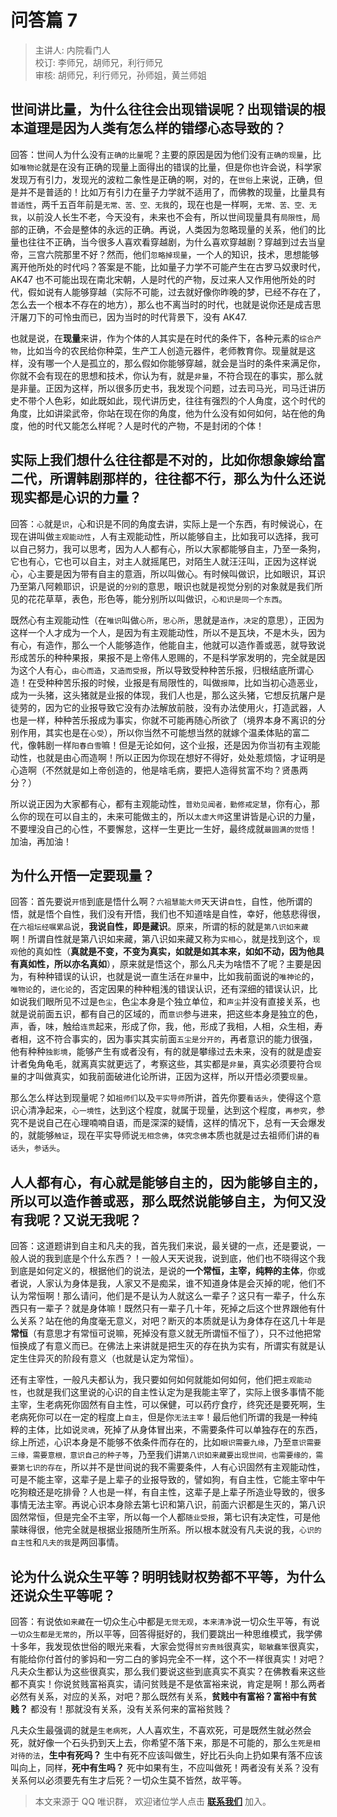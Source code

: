 # 问答篇 7

> 主讲人: 内院看门人 <br />
> 校订: 李师兄，胡师兄，利行师兄 <br />
> 审核: 胡师兄，利行师兄，孙师姐，黄兰师姐 <br />

## 世间讲**比量**，为什么往往会出现**错误**呢？出现错误的根本道理是因为人类有怎么样的错缪心态导致的？

回答：世间人为什么没有`正确的比量`呢？主要的原因是因为他们没有`正确的现量`，比如`唯物论`就是在没有正确的现量上面得出的错误的比量，但是你也许会说，科学家发现万有引力，发现光的波粒二象性是正确的啊，对的，在`世俗`上来说，正确，但是并不是普适的！比如万有引力在量子力学就不适用了，而佛教的现量，比量具有`普适性`，两千五百年前是`无常、苦、空、无我`的，现在也是一样啊，`无常、苦、空、无我`，以前没人长生不老，今天没有，未来也不会有，所以世间现量具有`局限性`，局部的正确，不会是整体的永远的正确。再说，人类因为忽略现量的关系，他们的比量也往往不正确，当今很多人喜欢看穿越剧，为什么喜欢穿越剧？穿越到过去当皇帝，三宫六院那里不好？然而，他们`忽略掉现量`，一个人的知识，技术，思想能够离开他所处的时代吗？答案是不能，比如量子力学不可能产生在古罗马奴隶时代，AK47 也不可能出现在南北宋朝，人是时代的产物，反过来人又作用他所处的时代，假如说有人能够穿越（实际不可能，过去就好像你昨晚的梦，已经不存在了，怎么去一个根本不存在的地方），那么也不离当时的时代，也就是说你还是成吉思汗屠刀下的可怜虫而已，因为当时的时代背景下，没有 AK47.

也就是说，在**现量**来讲，作为个体的人其实是在时代的条件下，各种元素的`综合产物`，比如当今的农民给你种菜，生产工人创造元器件，老师教育你。现量就是这样，没有哪一个人是孤立的，那么假如你能够穿越，就会是当时的条件来满足你，你就不会有现在的思想和技术，你认为有，就是`非量`，不符合现在的事实，那么就是非量。正因为这样，所以很多历史书，我发现个问题，过去司马光，司马迁讲历史不带个人色彩，如此既如此，现代讲历史，往往有强烈的个人角度，这个时代的角度，比如讲梁武帝，你站在现在你的角度，他为什么没有如何如何，站在他的角度，他的时代又能怎么样呢？人是时代的产物，不是封闭的个体！

## 实际上我们想什么往往都是不对的，比如你想象嫁给富二代，所谓韩剧那样的，往往都不行，那么为什么还说**现实**都是**心识**的力量？

回答：`心`就是`识`，心和识是不同的角度去讲，实际上是一个东西，有时候说心，在现在讲叫做`主观能动性`，人有主观能动性，所以能够自主，比如我可以选择，我可以自己努力，我可以思考，因为人人都有心，所以大家都能够自主，乃至一条狗，它也有心，它也可以自主，对主人就摇尾巴，对陌生人就汪汪叫，正因为这样说心，心主要是因为带有自主的意涵，所以叫做心。有时候叫做识，比如眼识，耳识乃至第八阿赖耶识，识是说的`分别`的意思，眼识也就是视觉分别的对象就是我们所见的花花草草，表色，形色等，能分别所以叫做识，`心和识是同一个东西`。

既然心有主观能动性（在`唯识`叫做`心所`，`思心所`，思就是`造作`，`决定`的意思），正因为这样一个人才成为一个人，是因为有主观能动性，所以不是瓦块，不是木头，因为有心，有造作，那么一个人能够造作，他能自主，他就可以造作善或恶，就导致说形成苦乐的种种果报，果报不是上帝伟人恩赐的，不是科学家发明的，完全就是因为这个人有心，`由心而造`，`又造而受报`，所以导致受种种苦乐报，归根结底所谓心造！在受种种苦乐报的时候，业报是有局限性的，叫做`报障`，比如当初心造恶业，成为一头猪，这头猪就是业报的体现，我们人也是，那么这头猪，它想反抗屠户是徒劳的，因为它的业报导致它没有办法解放前肢，没有办法使用火，打造武器，人也是一样，种种苦乐报成为事实，你就不可能再随心所欲了（境界本身不离识的分别作用，其实也是在`心受`），所以你当然不可能想当然的就嫁个温柔体贴的富二代，像韩剧一样`阳春白雪`嘛！但是无论如何，这个业报，还是因为你当初有主观能动性，也就是由心而造啊！所以正因为你现在想好不得好，处处惹烦恼，才证明是心造啊（不然就是如上帝创造的，他是啥毛病，要把人造得贫富不均？贤愚两分？）

所以说正因为大家都有心，都有主观能动性，`普劝见闻者，勤修戒定慧`，你有心，那么你的现在可以自主的，未来可能做主的，所以`太虚大师`这里讲皆是心识的力量，不要埋没自己的心性，不要懈怠，这样一生更比一生好，最终成就`最圆满的觉悟`！加油，再加油！

## 为什么开悟一定要**现量**？

回答：首先要说`开悟`到底是悟什么啊？`六祖慧能大师`天天讲`自性`，自性，他所谓的悟，就是悟个自性，我们没有开悟，我们也不知道啥是自性，幸好，他慈悲得很，在`六祖坛经嘱累品`说，**我说自性，即是藏识**。原来，所谓的标的就是`第八识如来藏`啊！所谓自性就是第八识如来藏，第八识如来藏又称为`实相心`，就是找到这个，`现观`他的真如性（**真就是不变，不变为真实，如就是如其本来，如如不动，因为他具有真如性，所以亦名真如**），原来就是悟这个，那么凡夫为啥悟不了呢？主要是因为，有种种错误的认识，也就是说一直生活在`非量`中，比如我前面说的`唯神论`的，`唯物论`的，`进化论`的，否定因果的种种粗浅的错误认识，还有深细的错误认识，比如说我们眼所见不过是`色尘`，色尘本身是个独立单位，和`声尘`并没有直接关系，也就是说前面五识，都有自己的区域的，而`意识`参与进来，把这些本身是独立的色，声，香，味，触给`连贯`起来，形成了你，我，他，形成了我相，人相，众生相，寿者相，这不符合事实的，因为事实其实前面`五尘是分开的`，再者意识的能力很强，他有种种`独影境`，能够产生有或者没有，有的就是攀缘过去未来，没有的就是虚妄计者兔角龟毛，就离真实就更远了，考察这些，其实都是`非量`，真实必须要符合`现量`的才叫做真实，如我前面破进化论所讲，正因为这样，所以开悟必须要`现量`。

那么怎么样达到现量呢？如`祖师们`以及`平实导师`所讲，首先你要`看话头`，使得这个意识心清净起来，`心一境性`，达到这个程度，就属于现量，达到这个程度，`再参究`，参究不是说自己在心理喃喃自语，而是深深的疑情，这样的情况下，总有一天会爆发的，就能够`触证`，现在平实导师说`无相念佛`，`体究念佛`本质也就是过去祖师们讲的`看话头`，`参话头`。

## 人人都有心，有心就是能够自主的，因为能够自主的，所以可以造作善或恶，那么既然说能够**自主**，为何又没有我呢？又说**无我**呢？

回答：这道题讲到自主和凡夫的我，首先我们来说，最关键的一点，还是要说，一般人说的我到底是个什么东西？！一般人天天说我，说到底，他们也不晓得这个我到底是如何定义的，根据他们的说法，是说的**一个常恒，主宰，纯粹的主体**，你或者说，人家认为身体是我，人家又不是痴呆，谁不知道身体是会灭掉的呢，他们不认为常恒啊！那么请问，他们是不是认为人就这么一辈子？这只有一辈子，什么东西只有一辈子？就是身体嘛！既然只有一辈子几十年，死掉之后这个世界跟他有什么关系？站在他的角度毫无意义，对吧？断灭的本质就是认为身体存在这几十年是**常恒**（有意思才有常恒可说嘛，死掉没有意义就无所谓恒不恒了），只不过他把常恒换成了有意义而已。在佛法上来讲就是把生灭的存在执为实有，所谓实有就是认定生住异灭的阶段有意义（也就是认定为常恒）。

还有主宰性，一般凡夫都认为，我只要如何如何就能如何如何，他们把`主观能动性`，也就是我们这里说的心识的自主性认定为是我能主宰了，实际上很多事情不能主宰，生老病死你固然有自主性，可以保健，可以药疗食疗，终究还是要死啊，生老病死你可以在一定的程度上`自主`，但是你`无法主宰`！最后他们所谓的我是一种纯粹的主体，比如说`灵魂`，死掉了从身体冒出来，不需要条件可以单独存在的东西，综上所述，心识本身是不能够不依条件而存在的，比如`眼识需要九缘`，乃至`意识需要三缘，需要意根，意识自己的种子等`，乃至我们讲`第八识如来藏要出现世间，也需要缘的，需要第七识的存在`，所以并不是世间说的我不需要条件，人有心识固然有主观能动性，可是不能主宰，这辈子是上辈子的业报导致的，譬如狗，有自主性，它能主宰中午吃狗粮还是吃排骨？人也是一样，有自主性，这辈子是上辈子所造业导致的，很多事情无法主宰。再说心识本身除去第七识和第八识，前面六识都是生灭的，第八识固然常恒，但是完全不主宰，所以每一个人都`随业受报`，第七识有决定性，可是他蒙昧得很，他完全就是根据业报随所生所系。所以根本就没有凡夫说的我，`心识的自主性`和`凡夫的我`是两回事情。

## 论为什么说众生平等？明明**钱财权势**都不平等，为什么还说**众生平等**呢？

回答：有说依`如来藏`在一切众生心中都是`无觉无观`，`本来清净`说一切众生平等，有说`一切众生都是无常的`，所以平等，回答得挺好的，我们要跳出一种思维模式，我学佛十多年，我发现依世俗的眼光来看，大家会觉得`贫穷贵贱`很真实，`聪敏蠢笨`很真实，有能给你付首付的爹妈和一穷二白的爹妈完全不一样，这个不一样很真实！对吧？凡夫众生都认为这些很真实，那么我们要说这些到底真实不真实？在佛教看来这些都不真实！你说贫贱富裕真实，请问贫贱是不是依富裕来说，肯定是啊！那么两者必然有关系，对应的关系，对吧？那么既然有关系，**贫贱中有富裕？富裕中有贫贱？** 都没有！那就没有关系，没有关系何来的富裕贫贱？

凡夫众生最强调的就是`生老病死`，人人喜欢生，不喜欢死，可是既然生就必然会死，就好像一个石头扔到天上去，你希望不落下来，那是不可能的，那么`生死是相对待的法`，**生中有死吗？** 生中有死不应该叫做生，好比石头向上扔如果有落不应该叫向上，同样，**死中有生吗？** 死中如果有生，不应叫做死！两者没有关系？没有关系何以必须要先有生才后死？一切众生莫不皆然，故平等。

> 本文来源于 QQ 唯识群， 欢迎诸位学人点击 **[联系我们](https://mp.weixin.qq.com/s/lZCfWjmLjgNR165Tx4_bCQ)** 加入。

